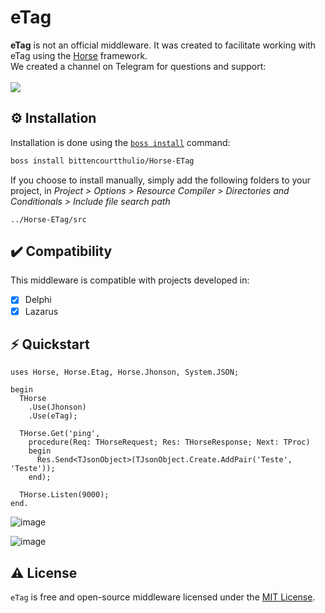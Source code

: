 # eTag
<b>eTag</b> is not an official middleware. It was created to facilitate working with eTag using the <a href="https://github.com/HashLoad/horse">Horse</a> framework.
<br>We created a channel on Telegram for questions and support:<br><br>
<a href="https://t.me/hashload">
  <img src="https://img.shields.io/badge/telegram-join%20channel-7289DA?style=flat-square">
</a>

## ⚙️ Installation
Installation is done using the [`boss install`](https://github.com/HashLoad/boss) command:
``` sh
boss install bittencourtthulio/Horse-ETag
```
If you choose to install manually, simply add the following folders to your project, in *Project > Options > Resource Compiler > Directories and Conditionals > Include file search path*
```
../Horse-ETag/src
```

## ✔️ Compatibility
This middleware is compatible with projects developed in:
- [X] Delphi
- [X] Lazarus

## ⚡️ Quickstart
```delphi
uses Horse, Horse.Etag, Horse.Jhonson, System.JSON;

begin
  THorse
    .Use(Jhonson)
    .Use(eTag);

  THorse.Get('ping',
    procedure(Req: THorseRequest; Res: THorseResponse; Next: TProc)
    begin
      Res.Send<TJsonObject>(TJsonObject.Create.AddPair('Teste', 'Teste'));
    end);

  THorse.Listen(9000);
end.
```

![image](https://github.com/academiadocodigo/Horse-ETag/assets/16382981/ed4d8553-cf5f-413c-8522-8b6c08961bb0)

![image](https://github.com/academiadocodigo/Horse-ETag/assets/16382981/5a61fe20-9218-4416-bb25-c5ceca4765e9)

## ⚠️ License
`eTag` is free and open-source middleware licensed under the [MIT License](https://github.com/bittencourtthulio/Horse-ETag/blob/master/LICENSE). 
